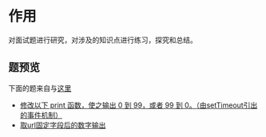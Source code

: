 # 作用
对面试题进行研究，对涉及的知识点进行练习，探究和总结。

## 题预览
下面的题来自与[这里](https://github.com/Advanced-Frontend/Daily-Interview-Question)
- [修改以下 print 函数，使之输出 0 到 99，或者 99 到 0。（由setTimeout引出的事件机制）](https://github.com/wangyimei/Daliy-Interview-Question-Anwser/tree/master/101)
- [取url固定字段后的数字输出](https://github.com/wangyimei/Daliy-Interview-Question-Anwser/tree/master/105)